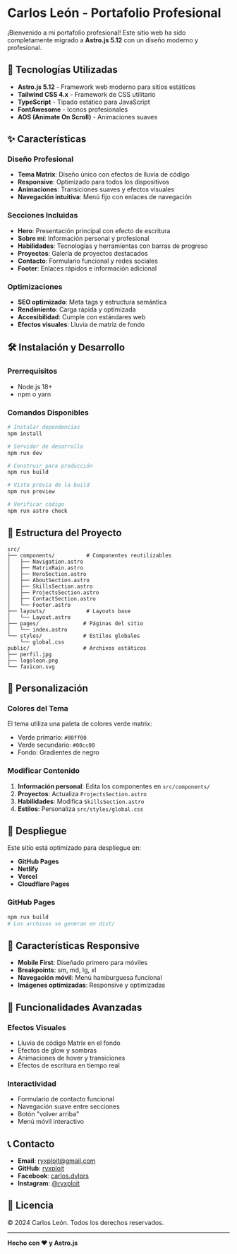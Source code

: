 # Carlos León - Portafolio Profesional

¡Bienvenido a mi portafolio profesional! Este sitio web ha sido completamente migrado a **Astro.js 5.12** con un diseño moderno y profesional.

## 🚀 Tecnologías Utilizadas

- **Astro.js 5.12** - Framework web moderno para sitios estáticos
- **Tailwind CSS 4.x** - Framework de CSS utilitario
- **TypeScript** - Tipado estático para JavaScript
- **FontAwesome** - Iconos profesionales
- **AOS (Animate On Scroll)** - Animaciones suaves

## ✨ Características

### Diseño Profesional
- **Tema Matrix**: Diseño único con efectos de lluvia de código
- **Responsive**: Optimizado para todos los dispositivos
- **Animaciones**: Transiciones suaves y efectos visuales
- **Navegación intuitiva**: Menú fijo con enlaces de navegación

### Secciones Incluidas
- **Hero**: Presentación principal con efecto de escritura
- **Sobre mí**: Información personal y profesional
- **Habilidades**: Tecnologías y herramientas con barras de progreso
- **Proyectos**: Galería de proyectos destacados
- **Contacto**: Formulario funcional y redes sociales
- **Footer**: Enlaces rápidos e información adicional

### Optimizaciones
- **SEO optimizado**: Meta tags y estructura semántica
- **Rendimiento**: Carga rápida y optimizada
- **Accesibilidad**: Cumple con estándares web
- **Efectos visuales**: Lluvia de matriz de fondo

## 🛠️ Instalación y Desarrollo

### Prerrequisitos
- Node.js 18+ 
- npm o yarn

### Comandos Disponibles

```bash
# Instalar dependencias
npm install

# Servidor de desarrollo
npm run dev

# Construir para producción
npm run build

# Vista previa de la build
npm run preview

# Verificar código
npm run astro check
```

## 📁 Estructura del Proyecto

```
src/
├── components/          # Componentes reutilizables
│   ├── Navigation.astro
│   ├── MatrixRain.astro
│   ├── HeroSection.astro
│   ├── AboutSection.astro
│   ├── SkillsSection.astro
│   ├── ProjectsSection.astro
│   ├── ContactSection.astro
│   └── Footer.astro
├── layouts/             # Layouts base
│   └── Layout.astro
├── pages/              # Páginas del sitio
│   └── index.astro
└── styles/             # Estilos globales
    └── global.css
public/                 # Archivos estáticos
├── perfil.jpg
├── logoleon.png
└── favicon.svg
```

## 🎨 Personalización

### Colores del Tema
El tema utiliza una paleta de colores verde matrix:
- Verde primario: `#00ff00`
- Verde secundario: `#00cc00`
- Fondo: Gradientes de negro

### Modificar Contenido
1. **Información personal**: Edita los componentes en `src/components/`
2. **Proyectos**: Actualiza `ProjectsSection.astro`
3. **Habilidades**: Modifica `SkillsSection.astro`
4. **Estilos**: Personaliza `src/styles/global.css`

## 🚀 Despliegue

Este sitio está optimizado para despliegue en:
- **GitHub Pages**
- **Netlify**
- **Vercel**
- **Cloudflare Pages**

### GitHub Pages
```bash
npm run build
# Los archivos se generan en dist/
```

## 📱 Características Responsive

- **Mobile First**: Diseñado primero para móviles
- **Breakpoints**: sm, md, lg, xl
- **Navegación móvil**: Menú hamburguesa funcional
- **Imágenes optimizadas**: Responsive y optimizadas

## 🔧 Funcionalidades Avanzadas

### Efectos Visuales
- Lluvia de código Matrix en el fondo
- Efectos de glow y sombras
- Animaciones de hover y transiciones
- Efectos de escritura en tiempo real

### Interactividad
- Formulario de contacto funcional
- Navegación suave entre secciones
- Botón "volver arriba"
- Menú móvil interactivo

## 📞 Contacto

- **Email**: ryxploit@gmail.com
- **GitHub**: [ryxploit](https://github.com/ryxploit)
- **Facebook**: [carlos.dvlprs](https://www.facebook.com/carlos.dvlprs)
- **Instagram**: [@ryxploit](https://www.instagram.com/ryxploit/)

## 📄 Licencia

© 2024 Carlos León. Todos los derechos reservados.

---

**Hecho con ❤️ y Astro.js**
